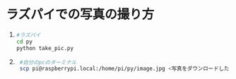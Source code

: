 # ラズパイでの写真の撮り方

1.  ```bash
    #ラズパイ
    cd py
    python take_pic.py
    ```
2. ```bash
    #自分のpcのターミナル
    scp pi@raspberrypi.local:/home/pi/py/image.jpg <写真をダウンロードしたいディレクトリ>
    ```
